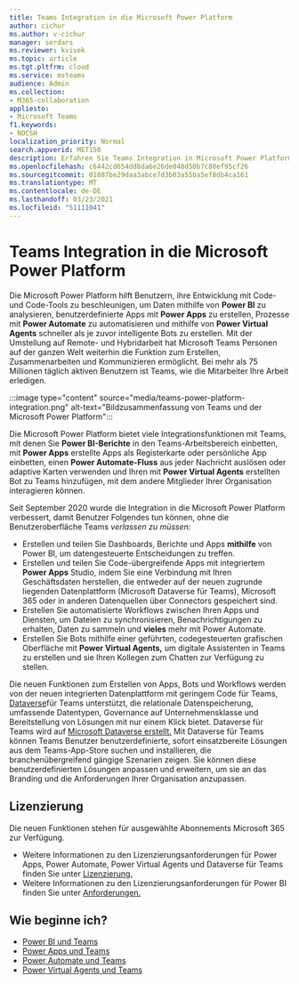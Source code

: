 ```yaml
---
title: Teams Integration in die Microsoft Power Platform
author: cichur
ms.author: v-cichur
manager: serdars
ms.reviewer: kvivek
ms.topic: article
ms.tgt.pltfrm: cloud
ms.service: msteams
audience: Admin
ms.collection:
- M365-collaboration
appliesto:
- Microsoft Teams
f1.keywords:
- NOCSH
localization_priority: Normal
search.appverid: MET150
description: Erfahren Sie Teams Integration in Microsoft Power Platform-Tools, einschließlich Power BI, Power-Apps, Power-Automatisierung und Power Virtual Agents.
ms.openlocfilehash: c6442cd654dd8da6e26de048d50b7c80ef95cf26
ms.sourcegitcommit: 01087be29daa3abce7d3b03a55ba5ef8db4ca161
ms.translationtype: MT
ms.contentlocale: de-DE
ms.lasthandoff: 03/23/2021
ms.locfileid: "51111041"
---
```

# <a name="teams-integration-with-microsoft-power-platform"></a>Teams Integration in die Microsoft Power Platform

Die Microsoft Power Platform hilft Benutzern, ihre Entwicklung mit Code- und Code-Tools zu beschleunigen, um Daten mithilfe von **Power BI** zu analysieren, benutzerdefinierte Apps mit **Power Apps** zu erstellen, Prozesse mit **Power Automate** zu automatisieren und mithilfe von **Power Virtual Agents** schneller als je zuvor intelligente Bots zu erstellen. Mit der Umstellung auf Remote- und Hybridarbeit hat Microsoft Teams Personen auf der ganzen Welt weiterhin die Funktion zum Erstellen, Zusammenarbeiten und Kommunizieren ermöglicht. Bei mehr als 75 Millionen täglich aktiven Benutzern ist Teams, wie die Mitarbeiter Ihre Arbeit erledigen.

:::image type="content" source="media/teams-power-platform-integration.png" alt-text="Bildzusammenfassung von Teams und der Microsoft Power Platform":::

Die Microsoft Power Platform bietet viele Integrationsfunktionen mit Teams, mit denen Sie **Power BI-Berichte** in den Teams-Arbeitsbereich einbetten, mit **Power Apps** erstellte Apps als Registerkarte oder persönliche App einbetten, einen **Power Automate-Fluss** aus jeder Nachricht auslösen oder adaptive Karten verwenden und Ihren mit **Power Virtual Agents** erstellten Bot zu Teams hinzufügen, mit dem andere Mitglieder Ihrer Organisation interagieren können.

Seit September 2020 wurde die Integration in die Microsoft Power Platform verbessert, damit Benutzer Folgendes tun können, ohne die Benutzeroberfläche Teams *verlassen zu müssen:*

- Erstellen und teilen Sie Dashboards, Berichte und Apps **mithilfe** von Power BI, um datengesteuerte Entscheidungen zu treffen.
- Erstellen und teilen Sie Code-übergreifende Apps mit integriertem **Power Apps** Studio, indem Sie eine Verbindung mit Ihren Geschäftsdaten herstellen, die entweder auf der neuen zugrunde liegenden Datenplattform (Microsoft Dataverse für Teams), Microsoft 365 oder in anderen Datenquellen über Connectors gespeichert sind.
- Erstellen Sie automatisierte Workflows zwischen Ihren Apps und Diensten, um Dateien zu synchronisieren, Benachrichtigungen zu erhalten, Daten zu sammeln und **vieles** mehr mit Power Automate.
- Erstellen Sie Bots mithilfe einer geführten, codegesteuerten grafischen Oberfläche mit **Power Virtual Agents,** um digitale Assistenten in Teams zu erstellen und sie Ihren Kollegen zum Chatten zur Verfügung zu stellen.

Die neuen Funktionen zum Erstellen von Apps, Bots und Workflows werden von der neuen integrierten Datenplattform mit geringem Code für Teams, [Dataverse](/powerapps/teams/overview-data-platform)für Teams unterstützt, die relationale Datenspeicherung, umfassende Datentypen, Governance auf Unternehmensklasse und Bereitstellung von Lösungen mit nur einem Klick bietet. Dataverse für Teams wird auf [Microsoft Dataverse erstellt.](/powerapps/maker/common-data-service/data-platform-intro) Mit Dataverse für Teams können Teams Benutzer benutzerdefinierte, sofort einsatzbereite Lösungen aus dem Teams-App-Store suchen und installieren, die branchenübergreifend gängige Szenarien zeigen. Sie können diese benutzerdefinierten Lösungen anpassen und erweitern, um sie an das Branding und die Anforderungen Ihrer Organisation anzupassen.

## <a name="licensing"></a>Lizenzierung

Die neuen Funktionen stehen für ausgewählte Abonnements Microsoft 365 zur Verfügung.

- Weitere Informationen zu den Lizenzierungsanforderungen für Power Apps, Power Automate, Power Virtual Agents und Dataverse für Teams finden Sie unter [Lizenzierung.](/power-platform/admin/about-teams-environment)
- Weitere Informationen zu den Lizenzierungsanforderungen für Power BI finden Sie unter [Anforderungen.](/power-bi/collaborate-share/service-collaborate-microsoft-teams)
 
## <a name="how-do-i-get-started"></a>Wie beginne ich?

- [Power BI und Teams](/power-bi/collaborate-share/service-collaborate-microsoft-teams)
- [Power Apps und Teams](/powerapps/teams/overview)
- [Power Automate und Teams](/power-automate/teams/overview)
- [Power Virtual Agents und Teams](/power-virtual-agents/teams/fundamentals-what-is-power-virtual-agents-teams)